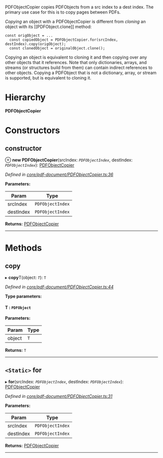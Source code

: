 

PDFObjectCopier copies PDFObjects from a src index to a dest index. The primary use case for this is to copy pages between PDFs.

_Copying_ an object with a PDFObjectCopier is different from _cloning_ an object with its \[\[PDFObject.clone\]\] method:

```
const origObject = ...
  const copiedObject = PDFObjectCopier.for(srcIndex, destIndex).copy(origObject);
  const clonedObject = originalObject.clone();
```

Copying an object is equivalent to cloning it and then copying over any other objects that it references. Note that only dictionaries, arrays, and streams (or structures build from them) can contain indirect references to other objects. Copying a PDFObject that is not a dictionary, array, or stream is supported, but is equivalent to cloning it.

# Hierarchy

**PDFObjectCopier**

# Constructors

<a id="constructor"></a>

##  constructor

⊕ **new PDFObjectCopier**(srcIndex: *`PDFObjectIndex`*, destIndex: *`PDFObjectIndex`*): [PDFObjectCopier](_core_pdf_document_pdfobjectcopier_.pdfobjectcopier.md)

*Defined in [core/pdf-document/PDFObjectCopier.ts:36](https://github.com/Hopding/pdf-lib/blob/0d3a994/src/core/pdf-document/PDFObjectCopier.ts#L36)*

**Parameters:**

| Param | Type |
| ------ | ------ |
| srcIndex | `PDFObjectIndex` |
| destIndex | `PDFObjectIndex` |

**Returns:** [PDFObjectCopier](_core_pdf_document_pdfobjectcopier_.pdfobjectcopier.md)

___

# Methods

<a id="copy"></a>

##  copy

▸ **copy**T(object: *`T`*): `T`

*Defined in [core/pdf-document/PDFObjectCopier.ts:44](https://github.com/Hopding/pdf-lib/blob/0d3a994/src/core/pdf-document/PDFObjectCopier.ts#L44)*

**Type parameters:**

#### T :  `PDFObject`
**Parameters:**

| Param | Type |
| ------ | ------ |
| object | `T` |

**Returns:** `T`

___
<a id="for"></a>

## `<Static>` for

▸ **for**(srcIndex: *`PDFObjectIndex`*, destIndex: *`PDFObjectIndex`*): [PDFObjectCopier](_core_pdf_document_pdfobjectcopier_.pdfobjectcopier.md)

*Defined in [core/pdf-document/PDFObjectCopier.ts:31](https://github.com/Hopding/pdf-lib/blob/0d3a994/src/core/pdf-document/PDFObjectCopier.ts#L31)*

**Parameters:**

| Param | Type |
| ------ | ------ |
| srcIndex | `PDFObjectIndex` |
| destIndex | `PDFObjectIndex` |

**Returns:** [PDFObjectCopier](_core_pdf_document_pdfobjectcopier_.pdfobjectcopier.md)

___

